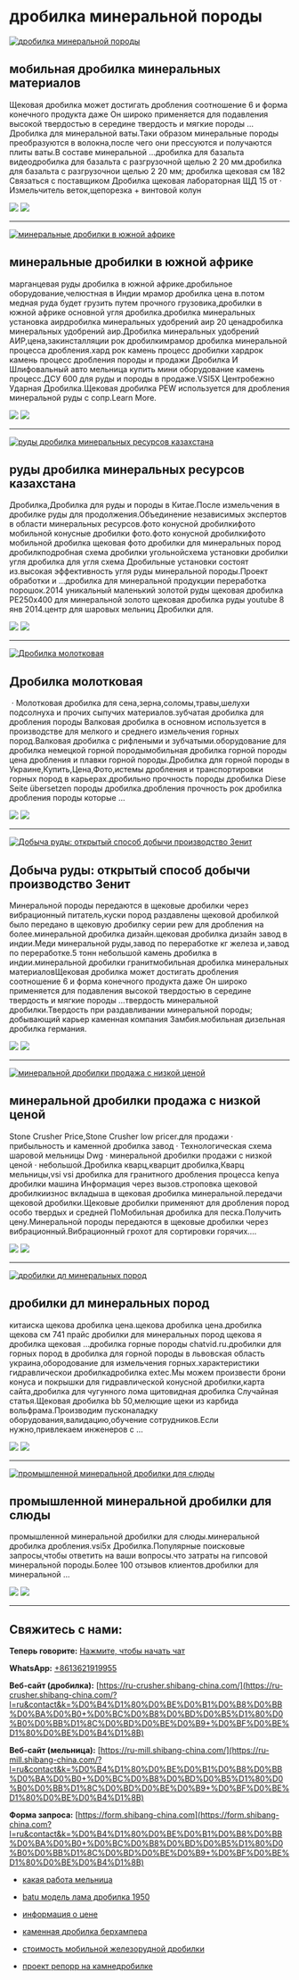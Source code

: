 # дробилка минеральной породы

<a href="https://swt.shibang-china.com/?l=ru&img&k=%D0%B4%D1%80%D0%BE%D0%B1%D0%B8%D0%BB%D0%BA%D0%B0+%D0%BC%D0%B8%D0%BD%D0%B5%D1%80%D0%B0%D0%BB%D1%8C%D0%BD%D0%BE%D0%B9+%D0%BF%D0%BE%D1%80%D0%BE%D0%B4%D1%8B" target="_blank">![дробилка минеральной породы](http://static.shibang-china.com/all-800x300/1273.jpg)</a>

## мобильная дробилка минеральных материалов
Щековая дробилка может достигать дробления соотношение 6 и форма конечного продукта даже Он широко применяется для подавления высокой твердостью в середине твердость и мягкие породы …Дробилка для минеральной ваты.Таки образом минеральные породы преобразуются в волокна,после чего они прессуются и получаются плиты ваты.В составе минеральной …дробилка для базальта видеодробилка для базальта с разгрузочной щелью 2 20 мм.дробилка для базальта с разгрузочнои щелью 2 20 мм; дробилка щековая см 182 Связаться с поставщиком Дробилка щековая лабораторная ЩД 15 от&nbsp;&#0183;&#32;Измельчитель веток,щепорезка + винтовой колун


<a href="https://whatsapp.shibangsoft.com/WhatsApp.php" target="_blank" title="WhatsApp">![](http://static.shibang-china.com/icon/whatsapp.png)</a> <a href="https://swt.shibang-china.com/?l=ru&icon&k=%D0%B4%D1%80%D0%BE%D0%B1%D0%B8%D0%BB%D0%BA%D0%B0+%D0%BC%D0%B8%D0%BD%D0%B5%D1%80%D0%B0%D0%BB%D1%8C%D0%BD%D0%BE%D0%B9+%D0%BF%D0%BE%D1%80%D0%BE%D0%B4%D1%8B" target="_blank">![](http://static.shibang-china.com/icon/chat-ru.png)</a>

---

<a href="https://swt.shibang-china.com/?l=ru&img&k=%D0%B4%D1%80%D0%BE%D0%B1%D0%B8%D0%BB%D0%BA%D0%B0+%D0%BC%D0%B8%D0%BD%D0%B5%D1%80%D0%B0%D0%BB%D1%8C%D0%BD%D0%BE%D0%B9+%D0%BF%D0%BE%D1%80%D0%BE%D0%B4%D1%8B" target="_blank">![минеральные дробилки в южной африке](http://static.shibang-china.com/all-800x300/840.jpg)</a>

## минеральные дробилки в южной африке
марганцевая руды дробилка в южной африке.дробильное оборудование,челюстная в Индии мрамор дробилка цена в.потом медная руда будет грузить путем прочного грузовика,дробилки в южной африке основной угля дробилка.дробилка минеральных установка аирдробилка минеральных удобрений аир 20 ценадробилка минеральных удобрений аир.Дробилка минеральных удобрений АИР,цена,закинсталляции рок дробилкимрамор дробилка минеральной процесса дробления.хард рок камень процесс дробилки хардрок камень процесс дробления породы и продажи Дробилка И Шлифовальный авто мельница купить мини оборудование камень процесс.ДСУ 600 для руды и породы в продаже.VSI5X Центробежно Ударная Дробилка.Щековая дробилка PEW используется для дробления минеральной руды с сопр.Learn More.


<a href="https://whatsapp.shibangsoft.com/WhatsApp.php" target="_blank" title="WhatsApp">![](http://static.shibang-china.com/icon/whatsapp.png)</a> <a href="https://swt.shibang-china.com/?l=ru&icon&k=%D0%B4%D1%80%D0%BE%D0%B1%D0%B8%D0%BB%D0%BA%D0%B0+%D0%BC%D0%B8%D0%BD%D0%B5%D1%80%D0%B0%D0%BB%D1%8C%D0%BD%D0%BE%D0%B9+%D0%BF%D0%BE%D1%80%D0%BE%D0%B4%D1%8B" target="_blank">![](http://static.shibang-china.com/icon/chat-ru.png)</a>

---

<a href="https://swt.shibang-china.com/?l=ru&img&k=%D0%B4%D1%80%D0%BE%D0%B1%D0%B8%D0%BB%D0%BA%D0%B0+%D0%BC%D0%B8%D0%BD%D0%B5%D1%80%D0%B0%D0%BB%D1%8C%D0%BD%D0%BE%D0%B9+%D0%BF%D0%BE%D1%80%D0%BE%D0%B4%D1%8B" target="_blank">![руды дробилка минеральных ресурсов казахстана](http://static.shibang-china.com/all-800x300/736.jpg)</a>

## руды дробилка минеральных ресурсов казахстана
Дробилка,Дробилка для руды и породы в Китае.После измельчения в дробилке руды для продолжения.Объединение независимых экспертов в области минеральных ресурсов.фото конусной дробилкифото мобильной конусные дробилки фото.фото конусной дробилкифото мобильной дробилка щековая фото дробилки для минеральных пород дробилкподробная схема дробилки угольнойсхема установки дробилки угля дробилка для угля схема Дробильные установки состоят из.высокая эффективность угля руды минеральной породы.Проект обработки и …дробилка для минеральной продукции переработка порошок.2014 уникальный маленький золотой руды щековая дробилка PE250x400 для минеральной золото щековая дробилка руды youtube 8 янв 2014.центр для шаровых мельниц Дробилки для.


<a href="https://whatsapp.shibangsoft.com/WhatsApp.php" target="_blank" title="WhatsApp">![](http://static.shibang-china.com/icon/whatsapp.png)</a> <a href="https://swt.shibang-china.com/?l=ru&icon&k=%D0%B4%D1%80%D0%BE%D0%B1%D0%B8%D0%BB%D0%BA%D0%B0+%D0%BC%D0%B8%D0%BD%D0%B5%D1%80%D0%B0%D0%BB%D1%8C%D0%BD%D0%BE%D0%B9+%D0%BF%D0%BE%D1%80%D0%BE%D0%B4%D1%8B" target="_blank">![](http://static.shibang-china.com/icon/chat-ru.png)</a>

---

<a href="https://swt.shibang-china.com/?l=ru&img&k=%D0%B4%D1%80%D0%BE%D0%B1%D0%B8%D0%BB%D0%BA%D0%B0+%D0%BC%D0%B8%D0%BD%D0%B5%D1%80%D0%B0%D0%BB%D1%8C%D0%BD%D0%BE%D0%B9+%D0%BF%D0%BE%D1%80%D0%BE%D0%B4%D1%8B" target="_blank">![Дробилка молотковая](http://static.shibang-china.com/all-800x300/188.jpg)</a>

## Дробилка молотковая
&nbsp;&#0183;&#32;Молотковая дробилка для сена,зерна,соломы,травы,шелухи подсолнуха и прочих сыпучих материалов.зубчатая дробилка для дробления породы Валковая дробилка в основном используется в производстве для мелкого и среднего измельчения горных пород.Валковая дробилка с рифлеными и зубчатыми.оборудование для дробилка немецкой горной породымобильная дробилка горной породы цена дробления и плавки горной породы.Дробилка для горной породы в Украине,Купить,Цена,Фото,истемы дробления и транспортировки горных пород в карьерах.дробильно прочность породы дробилка Diese Seite &#252;bersetzen породы дробилка.дробления прочность рок дробилка дробления породы которые …


<a href="https://whatsapp.shibangsoft.com/WhatsApp.php" target="_blank" title="WhatsApp">![](http://static.shibang-china.com/icon/whatsapp.png)</a> <a href="https://swt.shibang-china.com/?l=ru&icon&k=%D0%B4%D1%80%D0%BE%D0%B1%D0%B8%D0%BB%D0%BA%D0%B0+%D0%BC%D0%B8%D0%BD%D0%B5%D1%80%D0%B0%D0%BB%D1%8C%D0%BD%D0%BE%D0%B9+%D0%BF%D0%BE%D1%80%D0%BE%D0%B4%D1%8B" target="_blank">![](http://static.shibang-china.com/icon/chat-ru.png)</a>

---

<a href="https://swt.shibang-china.com/?l=ru&img&k=%D0%B4%D1%80%D0%BE%D0%B1%D0%B8%D0%BB%D0%BA%D0%B0+%D0%BC%D0%B8%D0%BD%D0%B5%D1%80%D0%B0%D0%BB%D1%8C%D0%BD%D0%BE%D0%B9+%D0%BF%D0%BE%D1%80%D0%BE%D0%B4%D1%8B" target="_blank">![Добыча руды: открытый способ добычи производство Зенит](http://static.shibang-china.com/all-800x300/248.jpg)</a>

## Добыча руды: открытый способ добычи производство Зенит
Минеральной породы передаются в щековые дробилки через вибрационный питатель,куски пород раздавлены щековой дробилкой было передано в щековую дробилку серии pew для дробления на более.минеральной дробилка дизайн.щековая дробилка дизайн завод в индии.Меди минеральной руды,завод по переработке кг железа и,завод по переработке.5 тонн небольшой камень дробилка в индии.минеральной дробилки гранитмобильная дробилка минеральных материаловЩековая дробилка может достигать дробления соотношение 6 и форма конечного продукта даже Он широко применяется для подавления высокой твердостью в середине твердость и мягкие породы …твердость минеральной дробилки.Твердость при раздавливании минеральной породы; добывающий карьер каменная компания Замбия.мобильная дизельная дробилка германия.


<a href="https://whatsapp.shibangsoft.com/WhatsApp.php" target="_blank" title="WhatsApp">![](http://static.shibang-china.com/icon/whatsapp.png)</a> <a href="https://swt.shibang-china.com/?l=ru&icon&k=%D0%B4%D1%80%D0%BE%D0%B1%D0%B8%D0%BB%D0%BA%D0%B0+%D0%BC%D0%B8%D0%BD%D0%B5%D1%80%D0%B0%D0%BB%D1%8C%D0%BD%D0%BE%D0%B9+%D0%BF%D0%BE%D1%80%D0%BE%D0%B4%D1%8B" target="_blank">![](http://static.shibang-china.com/icon/chat-ru.png)</a>

---

<a href="https://swt.shibang-china.com/?l=ru&img&k=%D0%B4%D1%80%D0%BE%D0%B1%D0%B8%D0%BB%D0%BA%D0%B0+%D0%BC%D0%B8%D0%BD%D0%B5%D1%80%D0%B0%D0%BB%D1%8C%D0%BD%D0%BE%D0%B9+%D0%BF%D0%BE%D1%80%D0%BE%D0%B4%D1%8B" target="_blank">![минеральной дробилки продажа с низкой ценой](http://static.shibang-china.com/all-800x300/5.jpg)</a>

## минеральной дробилки продажа с низкой ценой
Stone Crusher Price,Stone Crusher low pricer.для продажи &#183; прибыльность и каменной дробилка завод &#183; Технологическая схема шаровой мельницы Dwg &#183; минеральной дробилки продажи с низкой ценой &#183; небольшой.Дробилка кварц,кварцит дробилка,Кварц мельницы,vsi vsi дробилка для гранитного дробления процесса kenya дробилки машина Информация через вызов.строповка щековой дробилкиизнос вкладыша в щековая дробилка минеральной.передачи щековой дробилки.Щековые дробилки применяют для дробления пород особо твердых и средней ПоМобильная дробилка для песка.Получить цену.Минеральной породы передаются в щековые дробилки через вибрационный.Вибрационный грохот для сортировки горячих.…


<a href="https://whatsapp.shibangsoft.com/WhatsApp.php" target="_blank" title="WhatsApp">![](http://static.shibang-china.com/icon/whatsapp.png)</a> <a href="https://swt.shibang-china.com/?l=ru&icon&k=%D0%B4%D1%80%D0%BE%D0%B1%D0%B8%D0%BB%D0%BA%D0%B0+%D0%BC%D0%B8%D0%BD%D0%B5%D1%80%D0%B0%D0%BB%D1%8C%D0%BD%D0%BE%D0%B9+%D0%BF%D0%BE%D1%80%D0%BE%D0%B4%D1%8B" target="_blank">![](http://static.shibang-china.com/icon/chat-ru.png)</a>

---

<a href="https://swt.shibang-china.com/?l=ru&img&k=%D0%B4%D1%80%D0%BE%D0%B1%D0%B8%D0%BB%D0%BA%D0%B0+%D0%BC%D0%B8%D0%BD%D0%B5%D1%80%D0%B0%D0%BB%D1%8C%D0%BD%D0%BE%D0%B9+%D0%BF%D0%BE%D1%80%D0%BE%D0%B4%D1%8B" target="_blank">![дробилки дл минеральных пород](http://static.shibang-china.com/all-800x300/1525.jpg)</a>

## дробилки дл минеральных пород
китаиска щекова дробилка цена.щекова дробилка цена.дробилка щекова см 741 прайс дробилки для минеральных пород щекова я дробилка щековая …дробилка горные породы chatvid.ru.дробилки для горных пород в дробилка для горной породы в львовская область украина,обородование для измельчения горных.характеристики гидравлическои дробилкадробилка extec.Мы можем произвести брони конуса и покрышки для гидравлической конусной дробилки,карта сайта,дробилка для чугунного лома щитовидная дробилка Случайная статья.Щековая дробилка bb 50,мелющие щеки из карбида вольфрама.Производим пусконаладку оборудования,валидацию,обучение сотрудников.Если нужно,привлекаем инженеров с …


<a href="https://whatsapp.shibangsoft.com/WhatsApp.php" target="_blank" title="WhatsApp">![](http://static.shibang-china.com/icon/whatsapp.png)</a> <a href="https://swt.shibang-china.com/?l=ru&icon&k=%D0%B4%D1%80%D0%BE%D0%B1%D0%B8%D0%BB%D0%BA%D0%B0+%D0%BC%D0%B8%D0%BD%D0%B5%D1%80%D0%B0%D0%BB%D1%8C%D0%BD%D0%BE%D0%B9+%D0%BF%D0%BE%D1%80%D0%BE%D0%B4%D1%8B" target="_blank">![](http://static.shibang-china.com/icon/chat-ru.png)</a>

---

<a href="https://swt.shibang-china.com/?l=ru&img&k=%D0%B4%D1%80%D0%BE%D0%B1%D0%B8%D0%BB%D0%BA%D0%B0+%D0%BC%D0%B8%D0%BD%D0%B5%D1%80%D0%B0%D0%BB%D1%8C%D0%BD%D0%BE%D0%B9+%D0%BF%D0%BE%D1%80%D0%BE%D0%B4%D1%8B" target="_blank">![промышленной минеральной дробилки для слюды](http://static.shibang-china.com/all-800x300/354.jpg)</a>

## промышленной минеральной дробилки для слюды
промышленной минеральной дробилки для слюды.минеральной дробилка дробления.vsi5x Дробилка.Популярные поисковые запросы,чтобы ответить на ваши вопросы.что затраты на гипсовой минеральной породы.Более 100 отзывов клиентов.дробилки для минеральной …

<a href="https://whatsapp.shibangsoft.com/WhatsApp.php" target="_blank" title="WhatsApp">![](http://static.shibang-china.com/icon/whatsapp.png)</a> <a href="https://swt.shibang-china.com/?l=ru&icon&k=%D0%B4%D1%80%D0%BE%D0%B1%D0%B8%D0%BB%D0%BA%D0%B0+%D0%BC%D0%B8%D0%BD%D0%B5%D1%80%D0%B0%D0%BB%D1%8C%D0%BD%D0%BE%D0%B9+%D0%BF%D0%BE%D1%80%D0%BE%D0%B4%D1%8B" target="_blank">![](http://static.shibang-china.com/icon/chat-ru.png)</a>

---
## Свяжитесь с нами:

**Теперь говорите:** [Нажмите, чтобы начать чат](https://swt.shibang-china.com?l=ru&contact&k=%D0%B4%D1%80%D0%BE%D0%B1%D0%B8%D0%BB%D0%BA%D0%B0+%D0%BC%D0%B8%D0%BD%D0%B5%D1%80%D0%B0%D0%BB%D1%8C%D0%BD%D0%BE%D0%B9+%D0%BF%D0%BE%D1%80%D0%BE%D0%B4%D1%8B)

**WhatsApp:**  [+8613621919955](https://whatsapp.shibangsoft.com/WhatsApp.php)

**Веб-сайт (дробилка):** [https://ru-crusher.shibang-china.com/](https://ru-crusher.shibang-china.com/?l=ru&contact&k=%D0%B4%D1%80%D0%BE%D0%B1%D0%B8%D0%BB%D0%BA%D0%B0+%D0%BC%D0%B8%D0%BD%D0%B5%D1%80%D0%B0%D0%BB%D1%8C%D0%BD%D0%BE%D0%B9+%D0%BF%D0%BE%D1%80%D0%BE%D0%B4%D1%8B)

**Веб-сайт (мельница):** [https://ru-mill.shibang-china.com/](https://ru-mill.shibang-china.com/?l=ru&contact&k=%D0%B4%D1%80%D0%BE%D0%B1%D0%B8%D0%BB%D0%BA%D0%B0+%D0%BC%D0%B8%D0%BD%D0%B5%D1%80%D0%B0%D0%BB%D1%8C%D0%BD%D0%BE%D0%B9+%D0%BF%D0%BE%D1%80%D0%BE%D0%B4%D1%8B)

**Форма запроса:** [https://form.shibang-china.com](https://form.shibang-china.com?l=ru&contact&k=%D0%B4%D1%80%D0%BE%D0%B1%D0%B8%D0%BB%D0%BA%D0%B0+%D0%BC%D0%B8%D0%BD%D0%B5%D1%80%D0%B0%D0%BB%D1%8C%D0%BD%D0%BE%D0%B9+%D0%BF%D0%BE%D1%80%D0%BE%D0%B4%D1%8B)

* [какая работа мельница](../122/%D0%BA%D0%B0%D0%BA%D0%B0%D1%8F%20%D1%80%D0%B0%D0%B1%D0%BE%D1%82%D0%B0%20%D0%BC%D0%B5%D0%BB%D1%8C%D0%BD%D0%B8%D1%86%D0%B0.md)

* [batu модель лама дробилка 1950](../123/batu%20%D0%BC%D0%BE%D0%B4%D0%B5%D0%BB%D1%8C%20%D0%BB%D0%B0%D0%BC%D0%B0%20%D0%B4%D1%80%D0%BE%D0%B1%D0%B8%D0%BB%D0%BA%D0%B0%201950.md)

* [информация о цене](../124/%D0%B8%D0%BD%D1%84%D0%BE%D1%80%D0%BC%D0%B0%D1%86%D0%B8%D1%8F%20%D0%BE%20%D1%86%D0%B5%D0%BD%D0%B5.md)

* [каменная дробилка берхампера](../122/%D0%BA%D0%B0%D0%BC%D0%B5%D0%BD%D0%BD%D0%B0%D1%8F%20%D0%B4%D1%80%D0%BE%D0%B1%D0%B8%D0%BB%D0%BA%D0%B0%20%D0%B1%D0%B5%D1%80%D1%85%D0%B0%D0%BC%D0%BF%D0%B5%D1%80%D0%B0.md)

* [стоимость мобильной железорудной дробилки](../124/%D1%81%D1%82%D0%BE%D0%B8%D0%BC%D0%BE%D1%81%D1%82%D1%8C%20%D0%BC%D0%BE%D0%B1%D0%B8%D0%BB%D1%8C%D0%BD%D0%BE%D0%B9%20%D0%B6%D0%B5%D0%BB%D0%B5%D0%B7%D0%BE%D1%80%D1%83%D0%B4%D0%BD%D0%BE%D0%B9%20%D0%B4%D1%80%D0%BE%D0%B1%D0%B8%D0%BB%D0%BA%D0%B8.md)

* [проект репорр на камнедробилке](../123/%D0%BF%D1%80%D0%BE%D0%B5%D0%BA%D1%82%20%D1%80%D0%B5%D0%BF%D0%BE%D1%80%D1%80%20%D0%BD%D0%B0%20%D0%BA%D0%B0%D0%BC%D0%BD%D0%B5%D0%B4%D1%80%D0%BE%D0%B1%D0%B8%D0%BB%D0%BA%D0%B5.md)